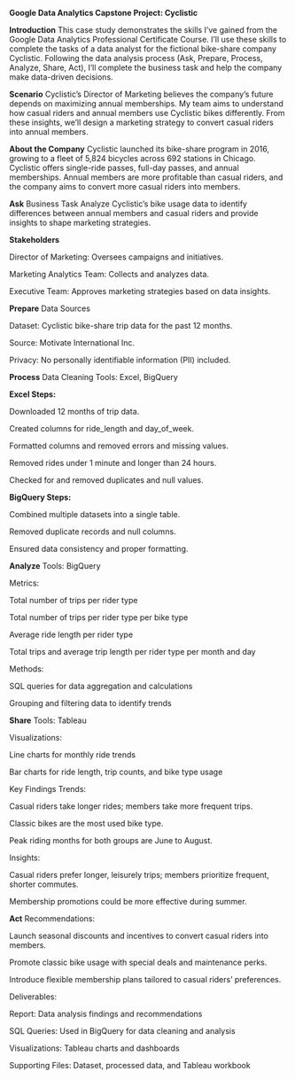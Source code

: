 **Google Data Analytics Capstone Project: Cyclistic**

**Introduction**
This case study demonstrates the skills I’ve gained from the Google Data Analytics Professional Certificate Course. I’ll use these skills to complete the tasks of a data analyst for the fictional bike-share company Cyclistic. Following the data analysis process (Ask, Prepare, Process, Analyze, Share, Act), I’ll complete the business task and help the company make data-driven decisions.

**Scenario**
Cyclistic’s Director of Marketing believes the company’s future depends on maximizing annual memberships. My team aims to understand how casual riders and annual members use Cyclistic bikes differently. From these insights, we’ll design a marketing strategy to convert casual riders into annual members.

**About the Company**
Cyclistic launched its bike-share program in 2016, growing to a fleet of 5,824 bicycles across 692 stations in Chicago. Cyclistic offers single-ride passes, full-day passes, and annual memberships. Annual members are more profitable than casual riders, and the company aims to convert more casual riders into members.

**Ask**
Business Task
Analyze Cyclistic’s bike usage data to identify differences between annual members and casual riders and provide insights to shape marketing strategies.

**Stakeholders**

Director of Marketing: Oversees campaigns and initiatives.

Marketing Analytics Team: Collects and analyzes data.

Executive Team: Approves marketing strategies based on data insights.

**Prepare**
Data Sources

Dataset: Cyclistic bike-share trip data for the past 12 months.

Source: Motivate International Inc.

Privacy: No personally identifiable information (PII) included.

**Process**
Data Cleaning
Tools: Excel, BigQuery

**Excel Steps:**

Downloaded 12 months of trip data.

Created columns for ride_length and day_of_week.

Formatted columns and removed errors and missing values.

Removed rides under 1 minute and longer than 24 hours.

Checked for and removed duplicates and null values.

**BigQuery Steps:**

Combined multiple datasets into a single table.

Removed duplicate records and null columns.

Ensured data consistency and proper formatting.

**Analyze**
Tools: BigQuery

Metrics:

Total number of trips per rider type

Total number of trips per rider type per bike type

Average ride length per rider type

Total trips and average trip length per rider type per month and day

Methods:

SQL queries for data aggregation and calculations

Grouping and filtering data to identify trends

**Share**
Tools: Tableau



Visualizations:

Line charts for monthly ride trends

Bar charts for ride length, trip counts, and bike type usage

Key Findings
Trends:

Casual riders take longer rides; members take more frequent trips.

Classic bikes are the most used bike type.

Peak riding months for both groups are June to August.

Insights:

Casual riders prefer longer, leisurely trips; members prioritize frequent, shorter commutes.

Membership promotions could be more effective during summer.

**Act**
Recommendations:

Launch seasonal discounts and incentives to convert casual riders into members.

Promote classic bike usage with special deals and maintenance perks.

Introduce flexible membership plans tailored to casual riders’ preferences.

Deliverables:

Report: Data analysis findings and recommendations

SQL Queries: Used in BigQuery for data cleaning and analysis

Visualizations: Tableau charts and dashboards

Supporting Files: Dataset, processed data, and Tableau workbook
